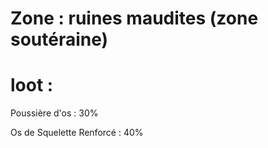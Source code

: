 # Zone : ruines maudites (zone soutéraine)

# loot : 
Poussière d'os : 30%

Os de Squelette Renforcé : 40%





